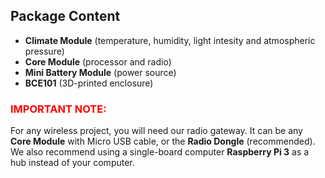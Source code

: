 ## Package Content

* **Climate Module** (temperature, humidity, light intesity and atmospheric pressure)
* **Core Module** (processor and radio)
* **Mini Battery Module** (power source)
* **BCE101** (3D-printed enclosure)

### <span style="color: #ff0000;">IMPORTANT NOTE:</span>

For any wireless project, you will need our radio gateway. It can be any **Core Module** with Micro USB cable, or the **Radio Dongle** (recommended). We also recommend using a single-board computer **Raspberry Pi 3** as a hub instead of your computer.
